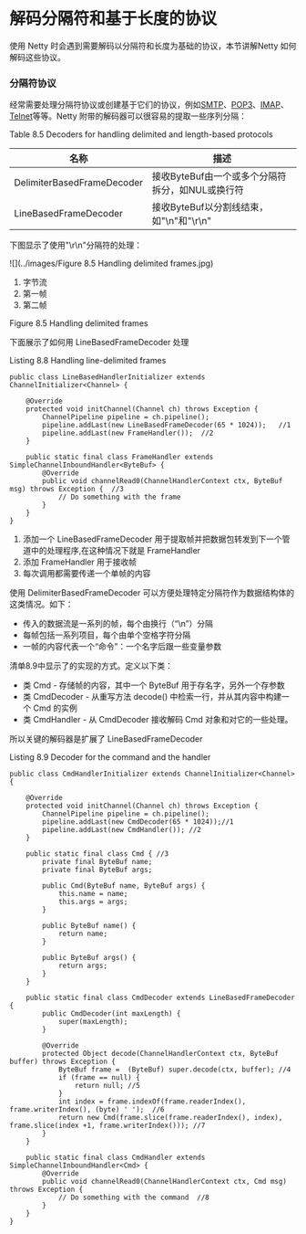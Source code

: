 解码分隔符和基于长度的协议
====

使用 Netty 时会遇到需要解码以分隔符和长度为基础的协议，本节讲解Netty 如何解码这些协议。

### 分隔符协议
        
经常需要处理分隔符协议或创建基于它们的协议，例如[SMTP](http://www.ietf.org/rfc/rfc2821.txt)、[POP3](http://www.ietf.org/rfc/rfc1939.txt)、[IMAP](http://tools.ietf.org/html/rfc3501)、[Telnet](http://tools.ietf.org/search/rfc854)等等。Netty 附带的解码器可以很容易的提取一些序列分隔：

Table 8.5 Decoders for handling delimited and length-based protocols

名称 | 描述
-----|----
DelimiterBasedFrameDecoder | 接收ByteBuf由一个或多个分隔符拆分，如NUL或换行符
LineBasedFrameDecoder| 接收ByteBuf以分割线结束，如"\n"和"\r\n"

下图显示了使用"\r\n"分隔符的处理：

![](../images/Figure 8.5 Handling delimited frames.jpg)

1. 字节流
2. 第一帧
3. 第二帧

Figure 8.5 Handling delimited frames

下面展示了如何用 LineBasedFrameDecoder 处理

Listing 8.8 Handling line-delimited frames
    
    public class LineBasedHandlerInitializer extends ChannelInitializer<Channel> {
    
        @Override
        protected void initChannel(Channel ch) throws Exception {
            ChannelPipeline pipeline = ch.pipeline();
            pipeline.addLast(new LineBasedFrameDecoder(65 * 1024));   //1
            pipeline.addLast(new FrameHandler());  //2
        }
    
        public static final class FrameHandler extends SimpleChannelInboundHandler<ByteBuf> {
            @Override
            public void channelRead0(ChannelHandlerContext ctx, ByteBuf msg) throws Exception {  //3
                // Do something with the frame
            }
        }
    }

1. 添加一个 LineBasedFrameDecoder 用于提取帧并把数据包转发到下一个管道中的处理程序,在这种情况下就是 FrameHandler  
2. 添加 FrameHandler 用于接收帧
3. 每次调用都需要传递一个单帧的内容

使用 DelimiterBasedFrameDecoder 可以方便处理特定分隔符作为数据结构体的这类情况。如下：

* 传入的数据流是一系列的帧，每个由换行（“\n”）分隔
* 每帧包括一系列项目，每个由单个空格字符分隔
* 一帧的内容代表一个“命令”：一个名字后跟一些变量参数

清单8.9中显示了的实现的方式。定义以下类：

* 类 Cmd - 存储帧的内容，其中一个 ByteBuf 用于存名字，另外一个存参数
* 类 CmdDecoder - 从重写方法 decode() 中检索一行，并从其内容中构建一个 Cmd 的实例
* 类 CmdHandler - 从 CmdDecoder 接收解码 Cmd 对象和对它的一些处理。

所以关键的解码器是扩展了 LineBasedFrameDecoder

Listing 8.9 Decoder for the command and the handler

	public class CmdHandlerInitializer extends ChannelInitializer<Channel> {
	
	    @Override
	    protected void initChannel(Channel ch) throws Exception {
	        ChannelPipeline pipeline = ch.pipeline();
	        pipeline.addLast(new CmdDecoder(65 * 1024));//1
	        pipeline.addLast(new CmdHandler()); //2
	    }
	
	    public static final class Cmd { //3
	        private final ByteBuf name;
	        private final ByteBuf args;
	
	        public Cmd(ByteBuf name, ByteBuf args) {
	            this.name = name;
	            this.args = args;
	        }
	
	        public ByteBuf name() {
	            return name;
	        }
	
	        public ByteBuf args() {
	            return args;
	        }
	    }
	
	    public static final class CmdDecoder extends LineBasedFrameDecoder {
	        public CmdDecoder(int maxLength) {
	            super(maxLength);
	        }
	
	        @Override
	        protected Object decode(ChannelHandlerContext ctx, ByteBuf buffer) throws Exception {
	            ByteBuf frame =  (ByteBuf) super.decode(ctx, buffer); //4
	            if (frame == null) {
	                return null; //5
	            }
	            int index = frame.indexOf(frame.readerIndex(), frame.writerIndex(), (byte) ' ');  //6
	            return new Cmd(frame.slice(frame.readerIndex(), index), frame.slice(index +1, frame.writerIndex())); //7
	        }
	    }
	
	    public static final class CmdHandler extends SimpleChannelInboundHandler<Cmd> {
	        @Override
	        public void channelRead0(ChannelHandlerContext ctx, Cmd msg) throws Exception {
	            // Do something with the command  //8
	        }
	    }
	}
